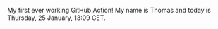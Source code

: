 My first ever working GitHub Action!
My name is Thomas and today is Thursday, 25 January, 13:09 CET. 
